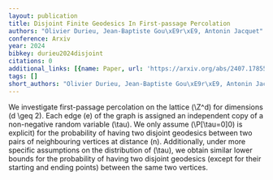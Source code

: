 ```yaml
---
layout: publication
title: Disjoint Finite Geodesics In First-passage Percolation
authors: "Olivier Durieu, Jean-Baptiste Gou\xE9r\xE9, Antonin Jacquet"
conference: Arxiv
year: 2024
bibkey: durieu2024disjoint
citations: 0
additional_links: [{name: Paper, url: 'https://arxiv.org/abs/2407.17855'}]
tags: []
short_authors: "Olivier Durieu, Jean-Baptiste Gou\xE9r\xE9, Antonin Jacquet"
---
```

We investigate first-passage percolation on the lattice \(\Z^d\) for dimensions
\(d \geq 2\). Each edge \(e\) of the graph is assigned an independent copy of a
non-negative random variable \(\tau\). We only assume \(\P[\tau=0]0\) is explicit)
for the probability of having two disjoint geodesics between two pairs of
neighbouring vertices at distance \(n\). Additionally, under more specific
assumptions on the distribution of \(\tau\), we obtain similar lower bounds for
the probability of having two disjoint geodesics (except for their starting and
ending points) between the same two vertices.